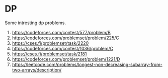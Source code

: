 # DP
Some intresting dp problems.

1) https://codeforces.com/contest/577/problem/B
2) https://codeforces.com/problemset/problem/225/C
3) https://cses.fi/problemset/task/2220
4) https://codeforces.com/contest/1036/problem/C
5) https://cses.fi/problemset/task/2181
6) https://codeforces.com/problemset/problem/1221/D
7) https://leetcode.com/problems/longest-non-decreasing-subarray-from-two-arrays/description/

